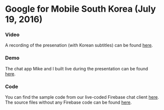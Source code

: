 # Google for Mobile South Korea (July 19, 2016)


### Video

A recording of the presenation (with Korean subtitles) can be found [here](https://www.youtube.com/watch?v=oU3lH988mLI).

### Demo

The chat app Mike and I built live during the presentation can be found [here](https://gfm-chat.firebaseapp.com/).


### Code

You can find the sample code from our live-coded Firebase chat client [here](./withFirebase). The
source files without any Firebase code can be found [here](./withoutFirebase).
